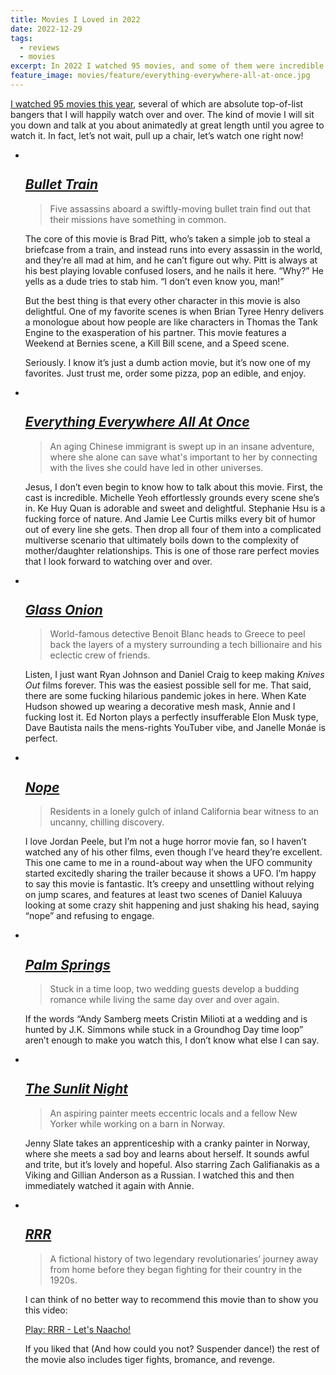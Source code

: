 ```yaml
---
title: Movies I Loved in 2022
date: 2022-12-29
tags:
  - reviews
  - movies
excerpt: In 2022 I watched 95 movies, and some of them were incredible. Let me tell you about them!
feature_image: movies/feature/everything-everywhere-all-at-once.jpg
---
```


[I watched 95 movies this year](https://letterboxd.com/spaceninja/year/2022/), several of which are absolute top-of-list bangers that I will happily watch over and over. The kind of movie I will sit you down and talk at you about animatedly at great length until you agree to watch it. In fact, let’s not wait, pull up a chair, let’s watch one right now!

<ul class="media-list">
<li class="media-list__item">
<div class="media-list__media">

<img src="{{ 'movies/bullet-train.jpg' | imgPath }}" alt="" sizes="{{ media.mediaList.sizes }}" eleventy:widths="{{ media.mediaList.widths }}">

</div>
<div class="media-list__content">

## [_Bullet Train_](https://www.imdb.com/title/tt12593682/)

> Five assassins aboard a swiftly-moving bullet train find out that their missions have something in common.

The core of this movie is Brad Pitt, who’s taken a simple job to steal a briefcase from a train, and instead runs into every assassin in the world, and they’re all mad at him, and he can’t figure out why. Pitt is always at his best playing lovable confused losers, and he nails it here. “Why?” He yells as a dude tries to stab him. “I don’t even know you, man!”

But the best thing is that every other character in this movie is also delightful. One of my favorite scenes is when Brian Tyree Henry delivers a monologue about how people are like characters in Thomas the Tank Engine to the exasperation of his partner. This movie features a Weekend at Bernies scene, a Kill Bill scene, and a Speed scene.

Seriously. I know it’s just a dumb action movie, but it’s now one of my favorites. Just trust me, order some pizza, pop an edible, and enjoy.

</div>
</li>
<li class="media-list__item">
<div class="media-list__media">

<img src="{{ 'movies/everything-everywhere-all-at-once.jpg' | imgPath }}" alt="" sizes="{{ media.mediaList.sizes }}" eleventy:widths="{{ media.mediaList.widths }}">

</div>
<div class="media-list__content">

## [_Everything Everywhere All At Once_](https://www.imdb.com/title/tt6710474/)

> An aging Chinese immigrant is swept up in an insane adventure, where she alone can save what's important to her by connecting with the lives she could have led in other universes.

Jesus, I don’t even begin to know how to talk about this movie. First, the cast is incredible. Michelle Yeoh effortlessly grounds every scene she’s in. Ke Huy Quan is adorable and sweet and delightful. Stephanie Hsu is a fucking force of nature. And Jamie Lee Curtis milks every bit of humor out of every line she gets. Then drop all four of them into a complicated multiverse scenario that ultimately boils down to the complexity of mother/daughter relationships. This is one of those rare perfect movies that I look forward to watching over and over.

</div>
</li>
<li class="media-list__item">
<div class="media-list__media">

<img src="{{ 'movies/glass-onion.jpg' | imgPath }}" alt="" sizes="{{ media.mediaList.sizes }}" eleventy:widths="{{ media.mediaList.widths }}">

</div>
<div class="media-list__content">

## [_Glass Onion_](https://www.imdb.com/title/tt11564570/)

> World-famous detective Benoit Blanc heads to Greece to peel back the layers of a mystery surrounding a tech billionaire and his eclectic crew of friends.

Listen, I just want Ryan Johnson and Daniel Craig to keep making _Knives Out_ films forever. This was the easiest possible sell for me. That said, there are some fucking hilarious pandemic jokes in here. When Kate Hudson showed up wearing a decorative mesh mask, Annie and I fucking lost it. Ed Norton plays a perfectly insufferable Elon Musk type, Dave Bautista nails the mens-rights YouTuber vibe, and Janelle Monáe is perfect.

</div>
</li>
<li class="media-list__item">
<div class="media-list__media">

<img src="{{ 'movies/nope.jpg' | imgPath }}" alt="" sizes="{{ media.mediaList.sizes }}" eleventy:widths="{{ media.mediaList.widths }}">

</div>
<div class="media-list__content">

## [_Nope_](https://www.imdb.com/title/tt10954984/)

> Residents in a lonely gulch of inland California bear witness to an uncanny, chilling discovery.

I love Jordan Peele, but I’m not a huge horror movie fan, so I haven’t watched any of his other films, even though I’ve heard they’re excellent. This one came to me in a round-about way when the UFO community started excitedly sharing the trailer because it shows a UFO. I’m happy to say this movie is fantastic. It’s creepy and unsettling without relying on jump scares, and features at least two scenes of Daniel Kaluuya looking at some crazy shit happening and just shaking his head, saying “nope” and refusing to engage.

</div>
</li>
<li class="media-list__item">
<div class="media-list__media">

<img src="{{ 'movies/palm-springs.jpg' | imgPath }}" alt="" sizes="{{ media.mediaList.sizes }}" eleventy:widths="{{ media.mediaList.widths }}">

</div>
<div class="media-list__content">

## [_Palm Springs_](https://www.imdb.com/title/tt9484998/)

> Stuck in a time loop, two wedding guests develop a budding romance while living the same day over and over again.

If the words “Andy Samberg meets Cristin Milioti at a wedding and is hunted by J.K. Simmons while stuck in a Groundhog Day time loop” aren’t enough to make you watch this, I don’t know what else I can say.

</div>
</li>
<li class="media-list__item">
<div class="media-list__media">

<img src="{{ 'movies/the-sunlit-night.jpg' | imgPath }}" alt="" sizes="{{ media.mediaList.sizes }}" eleventy:widths="{{ media.mediaList.widths }}">

</div>
<div class="media-list__content">

## [_The Sunlit Night_](https://www.imdb.com/title/tt8368394/)

> An aspiring painter meets eccentric locals and a fellow New Yorker while working on a barn in Norway.

Jenny Slate takes an apprenticeship with a cranky painter in Norway, where she meets a sad boy and learns about herself. It sounds awful and trite, but it’s lovely and hopeful. Also starring Zach Galifianakis as a Viking and Gillian Anderson as a Russian. I watched this and then immediately watched it again with Annie.

</div>
</li>
<li class="media-list__item">
<div class="media-list__media">

<img src="{{ 'movies/rrr.jpg' | imgPath }}" alt="" sizes="{{ media.mediaList.sizes }}" eleventy:widths="{{ media.mediaList.widths }}">

</div>
<div class="media-list__content">

## [_RRR_](https://www.imdb.com/title/tt8178634/)

> A fictional history of two legendary revolutionaries’ journey away from home before they began fighting for their country in the 1920s.

I can think of no better way to recommend this movie than to show you this video:

<link rel="stylesheet" href="/styles/lite-yt-embed.css" />
<script async src="/scripts/lite-yt-embed.js"></script>

<lite-youtube class="is-standard-width" videoid="SbT3fKt80k8" title="RRR - Let's Naacho!">
  <a href="https://youtu.be/SbT3fKt80k8" class="lty-playbtn">
    <span class="lyt-visually-hidden">Play: RRR - Let's Naacho!</span>
  </a>
</lite-youtube>

If you liked that (And how could you not? Suspender dance!) the rest of the movie also includes tiger fights, bromance, and revenge.

</div>
</li>
</ul>
